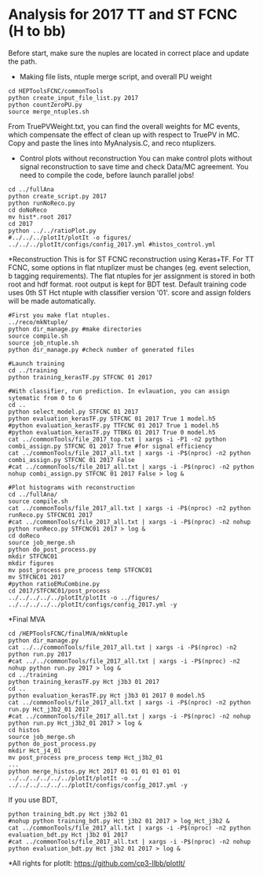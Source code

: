 # Analysis for 2017 TT and ST FCNC (H to bb)

Before start, make sure the nuples are located in correct place and update the path.

  * Making file lists, ntuple merge script,  and overall PU weight
```{.Bash}
cd HEPToolsFCNC/commonTools
python create_input_file_list.py 2017
python countZeroPU.py
source merge_ntuples.sh
```
From TruePVWeight.txt, you can find the overall weights for MC events, which compensate the effect of clean up with respect to TruePV in MC. Copy and paste the lines into MyAnalysis.C, and reco ntuplizers.

  * Control plots without reconstruction
You can make control plots without signal reconstruction to save time and check Data/MC agreement. You need to compile the code, before launch parallel jobs!
```{.Bash}
cd ../fullAna
python create_script.py 2017
python runNoReco.py
cd doNoReco
mv hist*.root 2017
cd 2017
python ../../ratioPlot.py
#../../../plotIt/plotIt -o figures/ ../../../plotIt/configs/config_2017.yml #histos_control.yml
```
  *Reconstruction
This is for ST FCNC reconstruction using Keras+TF. For TT FCNC, some options in flat ntuplizer must be changes (eg. event selection, b tagging requirements). The flat ntuples for jer assignment is stored in both root and hdf format. root output is kept for BDT test. Default training code uses 0th ST Hct ntuple with classifier version '01'. score and assign folders will be made automatically.
```{.Bash}
#First you make flat ntuples.
../reco/mkNtuple/
python dir_manage.py #make directories
source compile.sh
source job_ntuple.sh
python dir_manage.py #check number of generated files

#Launch training
cd ../training
python training_kerasTF.py STFCNC 01 2017

#With classifier, run prediction. In evlauation, you can assign sytematic from 0 to 6
cd ..
python select_model.py STFCNC 01 2017
python evaluation_kerasTF.py STFCNC 01 2017 True 1 model.h5
#python evaluation_kerasTF.py TTFCNC 01 2017 True 1 model.h5
#python evaluation_kerasTF.py TTBKG 01 2017 True 0 model.h5
cat ../commonTools/file_2017_top.txt | xargs -i -P1 -n2 python combi_assign.py STFCNC 01 2017 True #for signal efficiency
cat ../commonTools/file_2017_all.txt | xargs -i -P$(nproc) -n2 python combi_assign.py STFCNC 01 2017 False
#cat ../commonTools/file_2017_all.txt | xargs -i -P$(nproc) -n2 python nohup combi_assign.py STFCNC 01 2017 False > log &

#Plot histograms with reconstruction
cd ../fullAna/
source compile.sh
cat ../commonTools/file_2017_all.txt | xargs -i -P$(nproc) -n2 python runReco.py STFCNC01 2017
#cat ../commonTools/file_2017_all.txt | xargs -i -P$(nproc) -n2 nohup python runReco.py STFCNC01 2017 > log &
cd doReco
source job_merge.sh
python do_post_process.py
mkdir STFCNC01
mkdir figures
mv post_process pre_process temp STFCNC01
mv STFCNC01 2017
#python ratioEMuCombine.py
cd 2017/STFCNC01/post_process
../../../../../plotIt/plotIt -o ../figures/ ../../../../../plotIt/configs/config_2017.yml -y
```
  *Final MVA
```{.Bash}
cd /HEPToolsFCNC/finalMVA/mkNtuple
python dir_manage.py
cat ../../commonTools/file_2017_all.txt | xargs -i -P$(nproc) -n2 python run.py 2017
#cat ../../commonTools/file_2017_all.txt | xargs -i -P$(nproc) -n2 nohup python run.py 2017 > log &
cd ../training
python training_kerasTF.py Hct j3b3 01 2017
cd ..
python evaluation_kerasTF.py Hct j3b3 01 2017 0 model.h5
cat ../commonTools/file_2017_all.txt | xargs -i -P$(nproc) -n2 python run.py Hct_j3b2_01 2017
#cat ../commonTools/file_2017_all.txt | xargs -i -P$(nproc) -n2 nohup python run.py Hct_j3b2_01 2017 > log &
cd histos
source job_merge.sh
python do_post_process.py
mkdir Hct_j4_01
mv post_process pre_process temp Hct_j3b2_01
...
python merge_histos.py Hct 2017 01 01 01 01 01 01
../../../../../../plotIt/plotIt -o ../ ../../../../../../plotIt/configs/config_2017.yml -y
```
If you use BDT,
```{.Bash}
python training_bdt.py Hct j3b2 01
#nohup python training_bdt.py Hct j3b2 01 2017 > log_Hct_j3b2 &
cat ../commonTools/file_2017_all.txt | xargs -i -P$(nproc) -n2 python evaluation_bdt.py Hct j3b2 01 2017
#cat ../commonTools/file_2017_all.txt | xargs -i -P$(nproc) -n2 nohup python evaluation_bdt.py Hct j3b2 01 2017 > log &
```


  *All rights for plotIt: https://github.com/cp3-llbb/plotIt/
